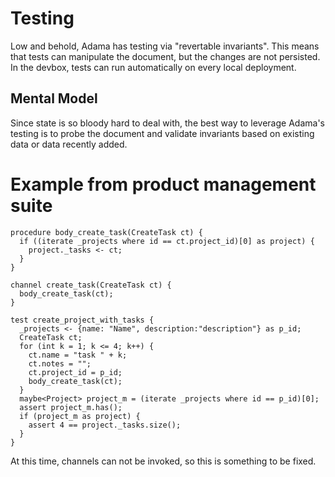 # Testing

Low and behold, Adama has testing via "revertable invariants".
This means that tests can manipulate the document, but the changes are not persisted.
In the devbox, tests can run automatically on every local deployment.

## Mental Model

Since state is so bloody hard to deal with, the best way to leverage Adama's testing is to probe the document and validate invariants based on existing data or data recently added.

# Example from product management suite

```adama
procedure body_create_task(CreateTask ct) {
  if ((iterate _projects where id == ct.project_id)[0] as project) {
    project._tasks <- ct;
  }
}

channel create_task(CreateTask ct) {
  body_create_task(ct);
}

test create_project_with_tasks {
  _projects <- {name: "Name", description:"description"} as p_id;
  CreateTask ct;
  for (int k = 1; k <= 4; k++) {
    ct.name = "task " + k;
    ct.notes = "";
    ct.project_id = p_id;
    body_create_task(ct);
  }
  maybe<Project> project_m = (iterate _projects where id == p_id)[0];
  assert project_m.has();
  if (project_m as project) {
    assert 4 == project._tasks.size();
  }
}
```

At this time, channels can not be invoked, so this is something to be fixed.